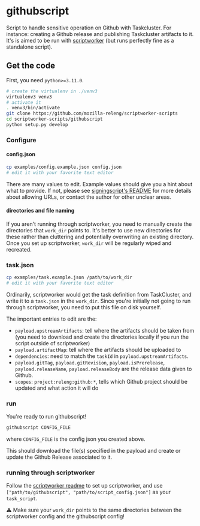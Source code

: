 # githubscript

Script to handle sensitive operation on Github with Taskcluster. For instance: creating a Github release and publishing Taskcluster artifacts to it.
It's is aimed to be run with [scriptworker](https://github.com/mozilla-releng/scriptworker) (but runs perfectly fine as a standalone script).


## Get the code


First, you need `python>=3.11.0`.

```sh
# create the virtualenv in ./venv3
virtualenv3 venv3
# activate it
. venv3/bin/activate
git clone https://github.com/mozilla-releng/scriptworker-scripts
cd scriptworker-scripts/githubscript
python setup.py develop
```

### Configure

#### config.json
```sh
cp examples/config.example.json config.json
# edit it with your favorite text editor
```

There are many values to edit. Example values should give you a hint about what to provide. If not, please see [signingscript's README](https://github.com/mozilla-releng/scriptworker-scripts/tree/master/signingscript#config-json) for more details about allowing URLs, or contact the author for other unclear areas.

#### directories and file naming

If you aren't running through scriptworker, you need to manually create the directories that `work_dir` points to.  It's better to use new directories for these rather than cluttering and potentially overwriting an existing directory.  Once you set up scriptworker, `work_dir` will be regularly wiped and recreated.


### task.json

```sh
cp examples/task.example.json /path/to/work_dir
# edit it with your favorite text editor
```

Ordinarily, scriptworker would get the task definition from TaskCluster, and write it to a `task.json` in the `work_dir`.  Since you're initially not going to run through scriptworker, you need to put this file on disk yourself.

The important entries to edit are the:
 * `payload.upstreamArtifacts`: tell where the artifacts should be taken from (you need to download and create the directories locally if you run the script outside of scriptworker)
 * `payload.artifactMap`: tell where the artifacts should be uploaded to
 * `dependencies`: need to match the `taskId` in `payload.upstreamArtifacts`.
 * `payload.gitTag`, `payload.gitRevision`, `payload.isPrerelease`, `payload.releaseName`, `payload.releaseBody` are the release data given to Github.
 * `scopes`: `project:releng:github:*`, tells which Github project should be updated and what action it will do

### run

You're ready to run githubscript!

```sh
githubscript CONFIG_FILE
```

where `CONFIG_FILE` is the config json you created above.

This should download the file(s) specified in the payload and create or update the Github Release associated to it.

### running through scriptworker

Follow the [scriptworker readme](https://github.com/mozilla-releng/scriptworker/blob/master/README.rst) to set up scriptworker, and use `["path/to/githubscript", "path/to/script_config.json"]` as your `task_script`.

:warning: Make sure your `work_dir` points to the same directories between the scriptworker config and the githubscript config!
